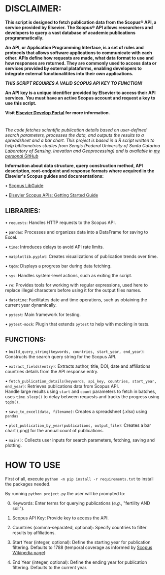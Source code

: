 # **DISCLAIMER:**

**This script is designed to fetch publication data from the Scopus® API, a service provided by Elsevier.**
**The Scopus® API allows researchers and developers to query a vast database of academic publications programmatically.**

**An API, or Application Programming Interface, is a set of rules and protocols that allows software applications to communicate with each other. APIs define how requests are made, what data format to use and how responses are returned. They are commonly used to access data or services provided by external plataforms, enabling developers to integrate external functionalitites into their own applications.**

***THIS SCRIPT REQUIRES A VALID SCOPUS API KEY TO FUNCTION!***

**An API key is a unique identifier provided by Elsevier to access their API services.**
**You must have an active Scopus account and request a key to use this script.**

**Visit [Elsevier Develop Portal](https://dev.elsevier.com/sc_apis.html) for more information.**

#

*The code fetches scientific publication details based on user-defined search parameters, processes the data, and outputs the results to a spreadsheet and a bar chart. This project is based in a R script written to help bibliometrics studies from Sengis (Federal University of Santa Catarina Laboratory of Sensing, Inovation and Geoprocessing) and is available in [my personal GitHub](https://github.com/nxcxlxs/bibliometrics.)*

**Information about data structure, query construction method, API description, root-endpoint and response formats where acquired in the Elsevier's Scopus guides and documentations:**

• [Scopus LibGuide](https://elsevier.libguides.com/Scopus/topical-search)

• [Elsevier Scopus APIs: Getting Started Guide](https://dev.elsevier.com/guides/Scopus%20API%20Guide_V1_20230907.pdf)


## LIBRARIES:
• `requests`: Handles HTTP requests to the Scopus API.

• `pandas`: Processes and organizes data into a DataFrame for saving to Excel.

• `time`: Introduces delays to avoid API rate limits.

• `matplotlib.pyplot`: Creates visualizations of publication trends over time.

• `tqdm`: Displays a progress bar during data fetching.

• `sys`: Handles system-level actions, such as exiting the script.

• `re`: Provides tools for working with regular expressions, used here to replace illegal characters before using it for the output files names.

• `datetime`: Facilitates date and time operations, such as obtaining the current year dynamically.

• `pytest`: Main framework for testing.

• `pytest-mock`: Plugin that extends `pytest` to help with mocking in tests.

## FUNCTIONS:
• `build_query_string(keywords, countries, start_year, end_year)`: Constructs the search query string for the Scopus API.

• `extract_fields(entry)`: Extracts author, title, DOI, date and affiliations countries details from the API response entry.

• `fetch_publication_details(keywords, api_key, countries, start_year, end_year)`: Retrieves publications data from Scopus API.<br>
Handle large results using `start` and `count` parameters to fetch in batches, uses `time.sleep()` to delay between requests and tracks the progress using `tqdm()`.

• `save_to_excel(data, filename)`: Creates a spreadsheet (.xlsx) using `pandas`

• `plot_publication_by_year(publications, output_file)`: Creates a bar chart (.png) for the annual count of publications.

• `main()`: Collects user inputs for search parameters, fetching, saving and plotting.<br>



# **HOW TO USE**

First of all, execute `python -m pip install -r requirements.txt` to install the packages needed.

By running `python project.py` the user will be prompted to:

0. Keywords: Enter terms for querying publications (*e.g.*, "fertility AND soil").

1. Scopus API Key: Provide key to access the API.

4. Countries (comma-separated, optional): Specify countries to filter results by affiliations.

5. Start Year (integer, optional): Define the starting year for publication filtering. Defaults to 1788 (temporal coverage as informed by [Scopus Wikipedia page](https://en.wikipedia.org/wiki/Scopus))

6. End Year (integer, optional): Define the ending year for publication filtering. Defaults to the current year.
